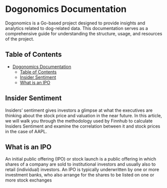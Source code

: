 # Dogonomics Documentation

Dogonomics is a Go-based project designed to provide insights and analytics related to dog-related data. This documentation serves as a comprehensive guide for understanding the structure, usage, and resources of the project.

## Table of Contents
- [Dogonomics Documentation](#dogonomics-documentation)
  - [Table of Contents](#table-of-contents)
  - [Insider Sentiment](#insider-sentiment)
  - [What is an IPO](#what-is-an-ipo)


## Insider Sentiment
Insiders’ sentiment gives investors a glimpse at what the executives are thinking about the stock price and valuation in the near future. In this article, we will walk you through the methodology used by Finnhub to calculate Insiders Sentiment and examine the correlation between it and stock prices in the case of AAPL.


## What is an IPO
An initial public offering (IPO) or stock launch is a public offering in which shares of a company are sold to institutional investors and usually also to retail (individual) investors. An IPO is typically underwritten by one or more investment banks, who also arrange for the shares to be listed on one or more stock exchanges